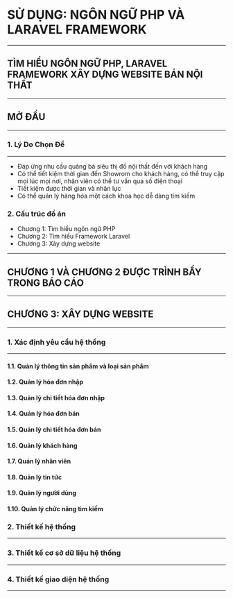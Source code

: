 # SỬ DỤNG: NGÔN NGỮ PHP VÀ LARAVEL FRAMEWORK
---------------------------------------------------------------
## TÌM HIỂU NGÔN NGỮ PHP, LARAVEL FRAMEWORK XÂY DỰNG WEBSITE BÁN NỘI THẤT
---------------------------------------------------------------
## MỞ ĐẦU
---------------------------------------------------------------
### 1. Lý Do Chọn Đề
-----------
- Đáp ứng nhu cầu quảng bá siêu thị đồ nội thất đến với khách hàng 
- Có thể tiết kiệm thời gian đến Showrom cho khách hàng, có thể truy cập mọi lúc mọi nơi, nhân viên có thể tư vấn qua số điện thoại
- Tiết kiệm được thời gian và nhân lực
- Có thể quản lý hàng hóa một cách khoa học dễ dàng tìm kiếm 
### 2. Cấu trúc đồ án
- Chương 1: Tìm hiểu ngôn ngữ PHP
- Chương 2: Tìm hiểu Framework Laravel
- Chương 3: Xây dựng website
---------------------------------------------------------------
## CHƯƠNG 1 VÀ CHƯƠNG 2 ĐƯỢC TRÌNH BẦY TRONG BÁO CÁO
---------------------------------------------------------------
## CHƯƠNG 3: XÂY DỰNG WEBSITE
---------------------------------------------------------------
### 1. Xác định yêu cầu hệ thống
----------
#### 1.1. Quản lý thông tin sản phẩm và loại sản phẩm
#### 1.2. Quản lý hóa đơn nhập
#### 1.3. Quản lý chi tiết hóa đơn nhập
#### 1.4. Quản lý hóa đơn bán
#### 1.5. Quản lý chi tiết hóa đơn bán
#### 1.6. Quản lý khách hàng
#### 1.7. Quản lý nhân viên
#### 1.8. Quản lý tin tức
#### 1.9. Quản lý người dùng
#### 1.10. Quản lý chức năng tìm kiếm
### 2. Thiết kế hệ thống
----------
### 3. Thiết kế cơ sở dữ liệu hệ thống
----------
### 4. Thiết kế giao diện hệ thống
----------
